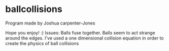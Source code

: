# ballcollisions
Program made by Joshua carpenter-Jones

Hope you enjoy! :)
Issues:
Balls fuse together. 
Balls seem to act strange around the edges.
I've used a one dimensional collision equation in order to create the physics of ball collisions
